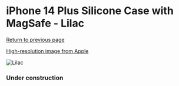 # iPhone 14 Plus Silicone Case with MagSafe - Lilac

[Return to previous page](/iphone_14)

[High-resolution image from Apple](https://store.storeimages.cdn-apple.com/8756/as-images.apple.com/is/MPT83?wid=4500&hei=4500&fmt=png)

<div style="width: 384px"><img src="/everysource/MPT83.png" alt="Lilac"></div>

### Under construction
